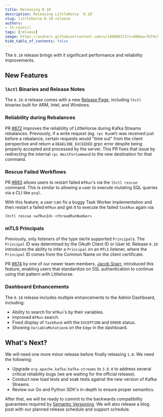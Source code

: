 ```yaml
---
title: Releasing 0.10
description: Releasing LittleHorse `0.10`
slug: littlehorse-0.10-release
authors:
- lh_council
tags: [release]
image: https://avatars.githubusercontent.com/u/140006313?s=400&u=7bf4c91d92dfe590ac71bb6b4821e1a81aa5b712&v=4
hide_table_of_contents: false
---
```


The `0.10` release brings with it significant performance and reliability improvements. <!-- truncate -->

## New Features

### `lhctl` Binaries and Release Notes

The `0.10.0` release comes with a new [Release Page](https://github.com/littlehorse-enterprises/littlehorse/releases), including `lhctl` binaries built for ARM, Intel, and Windows.

### Reliability during Rebalances

PR [#872](https://github.com/littlehorse-enterprises/littlehorse/pull/872) improves the reliability of LittleHorse during Kafka Streams rebalances. Previously, if a write request (eg. `rpc RunWf`) was received just before a rebalance, certain requests would "time out" from the client perspective and return a `DEADLINE_EXCEEDED` grpc error despite being properly accepted and processed by the server. This PR fixes that issue by redirecting the internal `rpc WaitForCommand` to the new destination for that command.

### Rescue Failed Workflows

PR [#883](https://github.com/littlehorse-enterprises/littlehorse/pull/883) allows users to restart failed `WfRun`'s via the `lhctl rescue` command. This is similar to allowing a user to execute mutating SQL queries via a CLI like `psql`.

With this feature, a user can fix a buggy Task Worker implementation and then restart a failed `WfRun` and get it to execute the failed `TaskRun` again via:

```
lhctl rescue <wfRunId> <threadRunNumber>
```

### mTLS Principals

Previously, only listeners of the type `OAUTH` supported `Principal`s. The `Principal` ID was determined by the OAuth Client ID or User Id. Release `0.10` introduces the ability to infer a `Principal` on an `MTLS` listener, where the `Principal` ID comes from the Common Name on the client certificate.

PR [#874](https://github.com/littlehorse-enterprises/littlehorse/pull/874) by one of our newer team members, [Jacob Snarr](https://github.com/snarr), introduced this feature, enabling users that standardize on SSL authentication to continue using that pattern with Littlehorse.

### Dashboard Enhancements

The `0.10` release includes multiple enhancements to the Admin Dashboard, including:

* Ability to search for `WfRun`'s by their variables.
* Improved `WfRun` search.
* Fixed display of `TaskRun`s with the `EXCEPTION` and `ERROR` status.
* Showing `VariableMutation`s on the `Edge` in the dashboard.

## What's Next?

We will need one more minor release before finally releasing `1.0`. We need the following:

* Upgrade `org.apache.kafka:kafka-streams` to `3.8.0` to address several critical reliability bugs (we are waiting for the official release).
* Conduct new load tests and soak tests against the new version of Kafka Streams.
* Review our Go and Python SDK's in-depth to ensure proper semantics.

After that, we will be ready to commit to the backwards compatibility guarantees required by [Semantic Versioning](https://semver.org). We will also release a blog post with our planned release schedule and support schedule.
